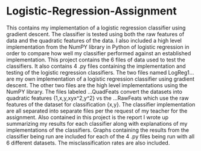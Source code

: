 # Logistic-Regression-Assignment

This contains my implementation of a logistic regression classifier using gradient descent. The classifier is tested using both the raw features of data and the quadratic features of the data. I also included a high level implementation from the NumPY library in Python of logistic regression in order to compare how well my classifier performed against an established implementation. 
This project contains the 6 files of data used to test the classifiers. It also contains 4 .py files containing the implementation and testing of the logistic regression classifiers. The two files named LogReg1... are my own implementation of a logistic regression classifier using gradient descent. The other two files are the high level implementations using the NumPY library. The files labeled ...QuadFeats convert the datasets into quadratic features {1,x,y,xyx^2,y^2} vs the ...RawFeats which use the raw features of the dataset for classification {x,y}.
The classifier implementation are all separated into separate files per the request of my teacher for the assignment.
Also contained in this project is the report I wrote up summarizing my results for each classifier along with explanations of my implementations of the classifiers. Graphs containing the results from the classifier being run are included for each of the 4 .py files being run with all 6 different datasets. The misclassification rates are also included. 
